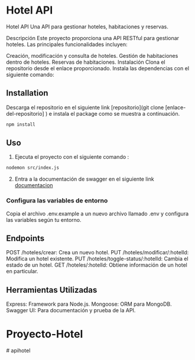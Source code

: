 # Hotel API

Hotel API
Una API para gestionar hoteles, habitaciones y reservas.

Descripción
Este proyecto proporciona una API RESTful para gestionar hoteles. Las principales funcionalidades incluyen:

Creación, modificación y consulta de hoteles.
Gestión de habitaciones dentro de hoteles.
Reservas de habitaciones.
Instalación
Clona el repositorio desde el enlace proporcionado.
Instala las dependencias con el siguiente comando:

## Installation

 Descarga el repositorio en el siguiente link [repositorio](git clone [enlace-del-repositorio]
) e instala el package como se muestra a continuación.

```bash
npm install
```

## Uso

1. Ejecuta el proyecto con el siguiente comando :

```bash
nodemon src/index.js
```
2. Entra a la documentación de swagger en el siguiente link [documentacion](http://localhost:3000/api-docs/)



### Configura las variables de entorno

Copia el archivo .env.example a un nuevo archivo llamado .env y configura las variables según tu entorno.

## Endpoints

POST /hoteles/crear: Crea un nuevo hotel.
PUT /hoteles/modificar/:hotelId: Modifica un hotel existente.
PUT /hoteles/toggle-status/:hotelId: Cambia el estado de un hotel.
GET /hoteles/:hotelId: Obtiene información de un hotel en particular.

## Herramientas Utilizadas

Express: Framework para Node.js.
Mongoose: ORM para MongoDB.
Swagger UI: Para documentación y prueba de la API.

# Proyecto-Hotel
#   a p i h o t e l  
 